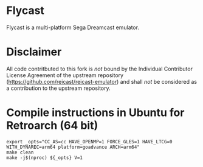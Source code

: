 Flycast
===========
Flycast is a multi-platform Sega Dreamcast emulator.

Disclaimer
==========
All code contritbuted to this fork is *not* bound by the Individual Contributor License Agreement of the upstream repository (https://github.com/reicast/reicast-emulator) and shall *not* be considered as a contribution to the upstream repository.

Compile instructions in Ubuntu for Retroarch (64 bit)
=====================================================
`export _opts="CC_AS=cc HAVE_OPENMP=1 FORCE_GLES=1 HAVE_LTCG=0 WITH_DYNAREC=arm64 platform=goadvance ARCH=arm64"` \
`make clean` \
`make -j$(nproc) ${_opts} V=1`
